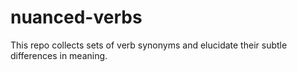 # nuanced-verbs
This repo collects sets of verb synonyms and elucidate their subtle differences in meaning.
